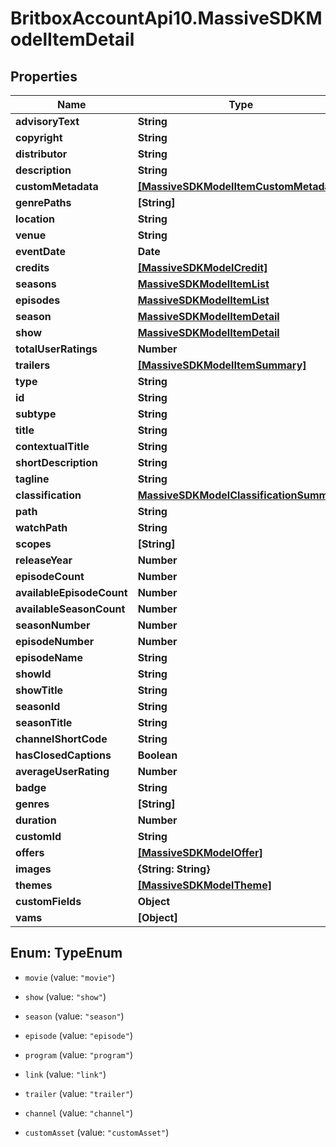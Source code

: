 # BritboxAccountApi10.MassiveSDKModelItemDetail

## Properties
Name | Type | Description | Notes
------------ | ------------- | ------------- | -------------
**advisoryText** | **String** |  | [optional] 
**copyright** | **String** |  | [optional] 
**distributor** | **String** |  | [optional] 
**description** | **String** |  | [optional] 
**customMetadata** | [**[MassiveSDKModelItemCustomMetadata]**](MassiveSDKModelItemCustomMetadata.md) |  | [optional] 
**genrePaths** | **[String]** |  | [optional] 
**location** | **String** |  | [optional] 
**venue** | **String** |  | [optional] 
**eventDate** | **Date** |  | [optional] 
**credits** | [**[MassiveSDKModelCredit]**](MassiveSDKModelCredit.md) |  | [optional] 
**seasons** | [**MassiveSDKModelItemList**](MassiveSDKModelItemList.md) |  | [optional] 
**episodes** | [**MassiveSDKModelItemList**](MassiveSDKModelItemList.md) |  | [optional] 
**season** | [**MassiveSDKModelItemDetail**](MassiveSDKModelItemDetail.md) |  | [optional] 
**show** | [**MassiveSDKModelItemDetail**](MassiveSDKModelItemDetail.md) |  | [optional] 
**totalUserRatings** | **Number** |  | [optional] 
**trailers** | [**[MassiveSDKModelItemSummary]**](MassiveSDKModelItemSummary.md) |  | [optional] 
**type** | **String** |  | [optional] 
**id** | **String** |  | [optional] 
**subtype** | **String** |  | [optional] 
**title** | **String** |  | [optional] 
**contextualTitle** | **String** |  | [optional] 
**shortDescription** | **String** |  | [optional] 
**tagline** | **String** |  | [optional] 
**classification** | [**MassiveSDKModelClassificationSummary**](MassiveSDKModelClassificationSummary.md) |  | [optional] 
**path** | **String** |  | [optional] 
**watchPath** | **String** |  | [optional] 
**scopes** | **[String]** |  | [optional] 
**releaseYear** | **Number** |  | [optional] 
**episodeCount** | **Number** |  | [optional] 
**availableEpisodeCount** | **Number** |  | [optional] 
**availableSeasonCount** | **Number** |  | [optional] 
**seasonNumber** | **Number** |  | [optional] 
**episodeNumber** | **Number** |  | [optional] 
**episodeName** | **String** |  | [optional] 
**showId** | **String** |  | [optional] 
**showTitle** | **String** |  | [optional] 
**seasonId** | **String** |  | [optional] 
**seasonTitle** | **String** |  | [optional] 
**channelShortCode** | **String** |  | [optional] 
**hasClosedCaptions** | **Boolean** |  | [optional] 
**averageUserRating** | **Number** |  | [optional] 
**badge** | **String** |  | [optional] 
**genres** | **[String]** |  | [optional] 
**duration** | **Number** |  | [optional] 
**customId** | **String** |  | [optional] 
**offers** | [**[MassiveSDKModelOffer]**](MassiveSDKModelOffer.md) |  | [optional] 
**images** | **{String: String}** |  | [optional] 
**themes** | [**[MassiveSDKModelTheme]**](MassiveSDKModelTheme.md) |  | [optional] 
**customFields** | **Object** |  | [optional] 
**vams** | **[Object]** |  | [optional] 


<a name="TypeEnum"></a>
## Enum: TypeEnum


* `movie` (value: `"movie"`)

* `show` (value: `"show"`)

* `season` (value: `"season"`)

* `episode` (value: `"episode"`)

* `program` (value: `"program"`)

* `link` (value: `"link"`)

* `trailer` (value: `"trailer"`)

* `channel` (value: `"channel"`)

* `customAsset` (value: `"customAsset"`)




